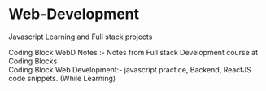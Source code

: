 # Web-Development
Javascript Learning and Full stack projects

Coding Block WebD Notes :- Notes from Full stack Development course at Coding Blocks<br>
Coding Block Web Development:- javascript practice, Backend, ReactJS code snippets. (While Learning)<br>

